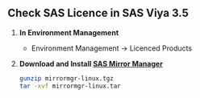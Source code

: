 ## Check SAS Licence in SAS Viya 3.5

1. **In Environment Management**
   
   - Environment Management -> Licenced Products
   
2. **Download and Install [SAS Mirror Manager](https://support.sas.com/en/documentation/install-center/viya/deployment-tools/34/mirror-manager.html)**

	```bash
	gunzip mirrormgr-linux.tgz
	tar -xvf mirrormgr-linux.tar
	```
